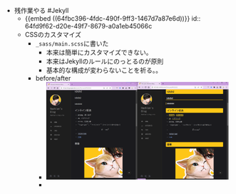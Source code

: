 - 残作業やる #Jekyll
	- {{embed ((64fbc396-4fdc-490f-9ff3-1467d7a87e6d))}}
	  id:: 64fd9f62-d20e-49f7-8679-a0a1eb45066c
	- CSSのカスタマイズ
		- `_sass/main.scss`に書いた
			- 本来は簡単にカスタマイズできない。
			- 本来はJekyllのルールにのっとるのが原則
			- 基本的な構成が変わらないことを祈る。。
		- before/after
			- ![image.png](../assets/image_1694437083851_0.png)
			-